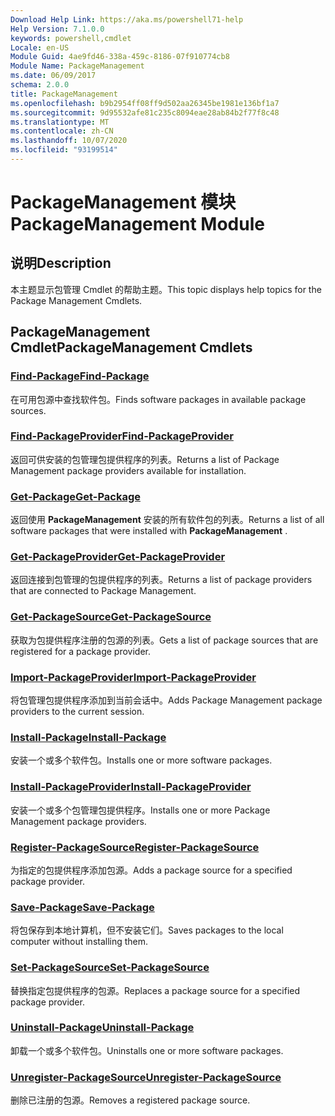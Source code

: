 ```yaml
---
Download Help Link: https://aka.ms/powershell71-help
Help Version: 7.1.0.0
keywords: powershell,cmdlet
Locale: en-US
Module Guid: 4ae9fd46-338a-459c-8186-07f910774cb8
Module Name: PackageManagement
ms.date: 06/09/2017
schema: 2.0.0
title: PackageManagement
ms.openlocfilehash: b9b2954ff08ff9d502aa26345be1981e136bf1a7
ms.sourcegitcommit: 9d95532afe81c235c8094eae28ab84b2f77f8c48
ms.translationtype: MT
ms.contentlocale: zh-CN
ms.lasthandoff: 10/07/2020
ms.locfileid: "93199514"
---
```

# <span data-ttu-id="c7954-103">PackageManagement 模块</span><span class="sxs-lookup"><span data-stu-id="c7954-103">PackageManagement Module</span></span>

## <span data-ttu-id="c7954-104">说明</span><span class="sxs-lookup"><span data-stu-id="c7954-104">Description</span></span>

<span data-ttu-id="c7954-105">本主题显示包管理 Cmdlet 的帮助主题。</span><span class="sxs-lookup"><span data-stu-id="c7954-105">This topic displays help topics for the Package Management Cmdlets.</span></span>

## <span data-ttu-id="c7954-106">PackageManagement Cmdlet</span><span class="sxs-lookup"><span data-stu-id="c7954-106">PackageManagement Cmdlets</span></span>

### [<span data-ttu-id="c7954-107">Find-Package</span><span class="sxs-lookup"><span data-stu-id="c7954-107">Find-Package</span></span>](Find-Package.md)
<span data-ttu-id="c7954-108">在可用包源中查找软件包。</span><span class="sxs-lookup"><span data-stu-id="c7954-108">Finds software packages in available package sources.</span></span>

### [<span data-ttu-id="c7954-109">Find-PackageProvider</span><span class="sxs-lookup"><span data-stu-id="c7954-109">Find-PackageProvider</span></span>](Find-PackageProvider.md)
<span data-ttu-id="c7954-110">返回可供安装的包管理包提供程序的列表。</span><span class="sxs-lookup"><span data-stu-id="c7954-110">Returns a list of Package Management package providers available for installation.</span></span>

### [<span data-ttu-id="c7954-111">Get-Package</span><span class="sxs-lookup"><span data-stu-id="c7954-111">Get-Package</span></span>](Get-Package.md)
<span data-ttu-id="c7954-112">返回使用 **PackageManagement** 安装的所有软件包的列表。</span><span class="sxs-lookup"><span data-stu-id="c7954-112">Returns a list of all software packages that were installed with **PackageManagement** .</span></span>

### [<span data-ttu-id="c7954-113">Get-PackageProvider</span><span class="sxs-lookup"><span data-stu-id="c7954-113">Get-PackageProvider</span></span>](Get-PackageProvider.md)
<span data-ttu-id="c7954-114">返回连接到包管理的包提供程序的列表。</span><span class="sxs-lookup"><span data-stu-id="c7954-114">Returns a list of package providers that are connected to Package Management.</span></span>

### [<span data-ttu-id="c7954-115">Get-PackageSource</span><span class="sxs-lookup"><span data-stu-id="c7954-115">Get-PackageSource</span></span>](Get-PackageSource.md)
<span data-ttu-id="c7954-116">获取为包提供程序注册的包源的列表。</span><span class="sxs-lookup"><span data-stu-id="c7954-116">Gets a list of package sources that are registered for a package provider.</span></span>

### [<span data-ttu-id="c7954-117">Import-PackageProvider</span><span class="sxs-lookup"><span data-stu-id="c7954-117">Import-PackageProvider</span></span>](Import-PackageProvider.md)
<span data-ttu-id="c7954-118">将包管理包提供程序添加到当前会话中。</span><span class="sxs-lookup"><span data-stu-id="c7954-118">Adds Package Management package providers to the current session.</span></span>

### [<span data-ttu-id="c7954-119">Install-Package</span><span class="sxs-lookup"><span data-stu-id="c7954-119">Install-Package</span></span>](Install-Package.md)
<span data-ttu-id="c7954-120">安装一个或多个软件包。</span><span class="sxs-lookup"><span data-stu-id="c7954-120">Installs one or more software packages.</span></span>

### [<span data-ttu-id="c7954-121">Install-PackageProvider</span><span class="sxs-lookup"><span data-stu-id="c7954-121">Install-PackageProvider</span></span>](Install-PackageProvider.md)
<span data-ttu-id="c7954-122">安装一个或多个包管理包提供程序。</span><span class="sxs-lookup"><span data-stu-id="c7954-122">Installs one or more Package Management package providers.</span></span>

### [<span data-ttu-id="c7954-123">Register-PackageSource</span><span class="sxs-lookup"><span data-stu-id="c7954-123">Register-PackageSource</span></span>](Register-PackageSource.md)
<span data-ttu-id="c7954-124">为指定的包提供程序添加包源。</span><span class="sxs-lookup"><span data-stu-id="c7954-124">Adds a package source for a specified package provider.</span></span>

### [<span data-ttu-id="c7954-125">Save-Package</span><span class="sxs-lookup"><span data-stu-id="c7954-125">Save-Package</span></span>](Save-Package.md)
<span data-ttu-id="c7954-126">将包保存到本地计算机，但不安装它们。</span><span class="sxs-lookup"><span data-stu-id="c7954-126">Saves packages to the local computer without installing them.</span></span>

### [<span data-ttu-id="c7954-127">Set-PackageSource</span><span class="sxs-lookup"><span data-stu-id="c7954-127">Set-PackageSource</span></span>](Set-PackageSource.md)
<span data-ttu-id="c7954-128">替换指定包提供程序的包源。</span><span class="sxs-lookup"><span data-stu-id="c7954-128">Replaces a package source for a specified package provider.</span></span>

### [<span data-ttu-id="c7954-129">Uninstall-Package</span><span class="sxs-lookup"><span data-stu-id="c7954-129">Uninstall-Package</span></span>](Uninstall-Package.md)
<span data-ttu-id="c7954-130">卸载一个或多个软件包。</span><span class="sxs-lookup"><span data-stu-id="c7954-130">Uninstalls one or more software packages.</span></span>

### [<span data-ttu-id="c7954-131">Unregister-PackageSource</span><span class="sxs-lookup"><span data-stu-id="c7954-131">Unregister-PackageSource</span></span>](Unregister-PackageSource.md)
<span data-ttu-id="c7954-132">删除已注册的包源。</span><span class="sxs-lookup"><span data-stu-id="c7954-132">Removes a registered package source.</span></span>


